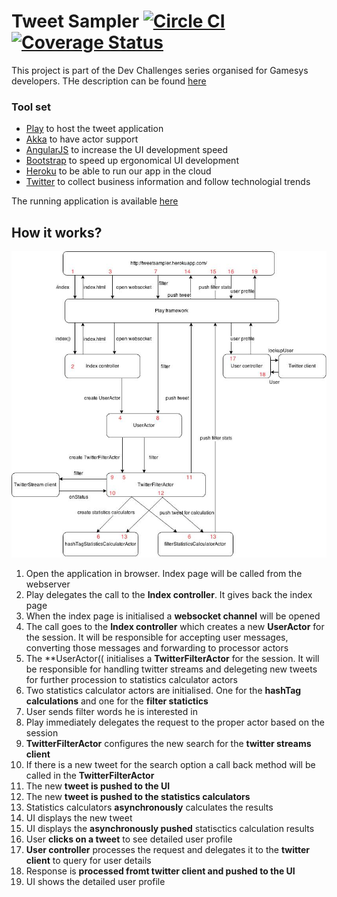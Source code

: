 # Tweet Sampler [![Circle CI](https://circleci.com/gh/lachatak/tweetsampler/tree/master.svg?style=svg)](https://circleci.com/gh/lachatak/tweetsampler/tree/master) [![Coverage Status](https://coveralls.io/repos/lachatak/tweetsampler/badge.svg?branch=master)](https://coveralls.io/r/lachatak/tweetsampler?branch=master)

This project is part of the Dev Challenges series organised for Gamesys developers.
THe description can be found [here](CHALLENGE.md)

### Tool set ###
- [Play](https://www.playframework.com/) to host the tweet application
- [Akka](http://akka.io/) to have actor support
- [AngularJS](https://angularjs.org/) to increase the UI development speed
- [Bootstrap](http://getbootstrap.com/) to speed up ergonomical UI development
- [Heroku](https://www.heroku.com/) to be able to run our app in the cloud
- [Twitter](https://twitter.com/lachata_k) to collect business information and follow technologial trends

The running application is available [here](http://tweetsampler.herokuapp.com/)

## How it works? ##

![Alt text](pics/TweetSampler_flow.jpg?raw=true "Flow")

1. Open the application in browser. Index page will be called from the webserver
2. Play delegates the call to the **Index controller**. It gives back the index page
3. When the index page is initialised a **websocket channel** will be opened
4. The call goes to the **Index controller** which creates a new **UserActor** for the session. It will be responsible for accepting user messages, converting those messages and forwarding to processor actors
5. The **UserActor(( initialises a **TwitterFilterActor** for the session. It will be responsible for handling twitter streams and delegeting new tweets for further procession to statistics calculator actors
6. Two statistics calculator actors are initialised. One for the **hashTag calculations** and one for the **filter statictics**
7. User sends filter words he is interested in
8. Play immediately delegates the request to the proper actor based on the session
9. **TwitterFilterActor** configures the new search for the **twitter streams client**
10. If there is a new tweet for the search option a call back method will be called in the **TwitterFilterActor**
11. The new **tweet is pushed to the UI**
12. The new **tweet is pushed to the statistics calculators**
13. Statistics calculators **asynchronously** calculates the results
14. UI displays the new tweet
15. UI displays the **asynchronously pushed** statisctics calculation results
16. User **clicks on a tweet** to see detailed user profile
17. **User controller** processes the request and delegates it to the **twitter client** to query for user details
18. Response is **processed fromt twitter client and pushed to the UI**
19. UI shows the detailed user profile

